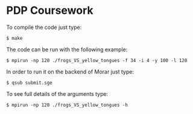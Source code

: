 PDP Coursework
==============

To compile the code just type:

	$ make

The code can be run with the following example:

	$ mpirun -np 120 ./frogs_VS_yellow_tongues -f 34 -i 4 -y 100 -l 120
	
In order to run it on the backend of Morar just type:

	$ qsub submit.sge

To see full details of the arguments type:

	$ mpirun -np 120 ./frogs_VS_yellow_tongues -h